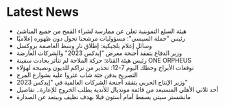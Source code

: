 # Latest News
-  هيئة السلع التموينية تعلن عن ممارسة لشراء القمح من جميع المناشئ
-  رئيس "حملة السيسي": مسؤوليات مرشحنا تحول دون ظهوره إعلاميًا
-  وسائل إعلام بلجيكية: إطلاق نار وسط العاصمة بروكسل
-  وزير الدفاع يتفقد أجنحة معرض "إيدكس 2023" والشركات العارضة
-  رئيس هيئة القناة: حركة الملاحة لم تتأثر بحادث سفينة ONE ORPHEUS
-  توقعات الأبراج وحظك اليوم 7-12: تحذير من تراكم للديون ونصيحة لهؤلاء
-  التصريح بدفن جثة شاب عثروا عليه بشوارع المرج
-  وزير الإنتاج الحربي يتفقد أجنحة الشركات العالمية في "إيدكس 2023"
-  أحد ثلاثي الأهلي المستبعد من قائمة مونديال للأندية يطلب الخروج للإعارة.. تفاصيل
-  مانشستر سيتي يسقط أمام أستون فيلا بهدف نظيف ويبتعد عن الصدارة
